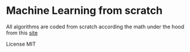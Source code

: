 # Machine Learning from scratch
All algorithms are coded from scratch according the math under the hood from this [site](https://giangtranml.github.io/ml)

License MIT

